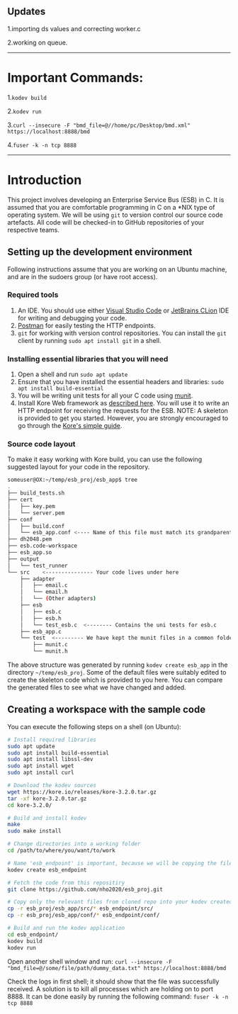 Updates
------------------------------------------------------------------------
1.importing ds values and correcting worker.c

2.working on queue.


________________________________________________________________________

# Important Commands:
1.`kodev build`

2.`kodev run`

3.`curl --insecure -F "bmd_file=@//home/pc/Desktop/bmd.xml" https://localhost:8888/bmd`

4.`fuser -k -n tcp 8888`


-------------------------------------------------------------------------------


# Introduction

This project involves developing an Enterprise Service Bus (ESB) in C. It is assumed that you are comfortable programming in C on a *NIX type of operating system. We will be using `git` to version control our source code artefacts. All code will be checked-in to GitHub repositories of your respective teams.

## Setting up the development environment

Following instructions assume that you are working on an Ubuntu machine, and are in the sudoers group (or have root access).

### Required tools

1. An IDE. You should use either [Visual Studio Code](https://code.visualstudio.com/) or [JetBrains CLion](https://www.jetbrains.com/clion/) IDE for writing and debugging your code.
1. [Postman](https://www.postman.com/downloads/) for easily testing the HTTP endpoints.
1. `git` for working with version control repositories. You can install the `git` client by running `sudo apt install git` in a shell.

### Installing essential libraries that you will need

1. Open a shell and run `sudo apt update`
1. Ensure that you have installed the essential headers and libraries: `sudo apt install build-essential`
1. You will be writing unit tests for all your C code using [munit](https://nemequ.github.io/munit/#getting-started).
1. Install Kore Web framework as [described here](https://docs.kore.io/3.3.1/install.html). You will use it to write an HTTP endpoint for receiving the requests for the ESB.
NOTE: A skeleton is provided to get you started. However, you are strongly encouraged to go through the [Kore's simple guide](https://docs.kore.io/3.3.1/).

### Source code layout

To make it easy working with Kore build, you can use the following suggested layout for your code in the repository.

```bash
someuser@OX:~/temp/esb_proj/esb_app$ tree
.
├── build_tests.sh
├── cert
│   ├── key.pem
│   └── server.pem
├── conf
│   ├── build.conf
│   └── esb_app.conf <---- Name of this file must match its grandparent folder name
├── dh2048.pem
├── esb.code-workspace
├── esb_app.so
├── output
│   └── test_runner
└── src    <--------------- Your code lives under here
    ├── adapter
    │   ├── email.c
    │   └── email.h
    │   └── (Other adapters)
    ├── esb
    │   ├── esb.c
    │   ├── esb.h
    │   └── test_esb.c  <-------- Contains the uni tests for esb.c
    ├── esb_app.c
    └── test  <--------- We have kept the munit files in a common folder.
        ├── munit.c
        └── munit.h
```

The above structure was generated by running `kodev create esb_app` in the directory `~/temp/esb_proj`. Some of the default files were suitably edited to create the skeleton code which is provided to you here. You can compare the generated files to see what we have changed and added.

## Creating a workspace with the sample code

You can execute the following steps on a shell (on Ubuntu):
```bash
# Install required libraries
sudo apt update
sudo apt install build-essential
sudo apt install libssl-dev
sudo apt install wget
sudo apt install curl

# Download the kodev sources
wget https://kore.io/releases/kore-3.2.0.tar.gz
tar -xf kore-3.2.0.tar.gz
cd kore-3.2.0/

# Build and install kodev
make
sudo make install

# Change directories into a working folder
cd /path/to/where/you/want/to/work

# Name 'esb_endpoint' is important, because we will be copying the files from this repo
kodev create esb_endpoint

# Fetch the code from this repositiry
git clone https://github.com/nho2020/esb_proj.git

# Copy only the relevant files from cloned repo into your kodev created one
cp -r esb_proj/esb_app/src/* esb_endpoint/src/
cp -r esb_proj/esb_app/conf/* esb_endpoint/conf/

# Build and run the kodev application
cd esb_endpoint/
kodev build
kodev run
```

Open another shell window and run:
`curl --insecure -F "bmd_file=@/some/file/path/dummy_data.txt" https://localhost:8888/bmd`

Check the logs in first shell; it should show that the file was successfully received.
A solution is to kill all processes which are holding on to port 8888. It can be done easily by running the following
command: `fuser -k -n tcp 8888`

